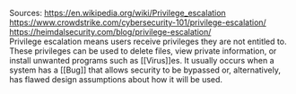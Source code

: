 Sources:
https://en.wikipedia.org/wiki/Privilege_escalation
https://www.crowdstrike.com/cybersecurity-101/privilege-escalation/
https://heimdalsecurity.com/blog/privilege-escalation/
\
Privilege escalation means users receive privileges they are not entitled to. These privileges can be used to delete files, view private information, or install unwanted programs such as [[Virus]]es. It usually occurs when a system has a [[Bug]] that allows security to be bypassed or, alternatively, has flawed design assumptions about how it will be used.
